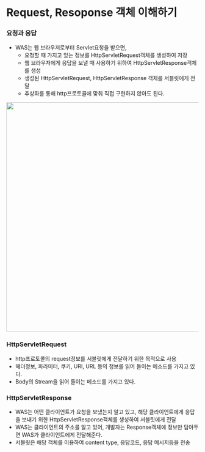 # Request, Resoponse 객체 이해하기
### 요청과 응답
- WAS는 웹 브라우저로부터 Servlet요청을 받으면,
  - 요청할 때 가지고 있는 정보를 HttpServletRequest객체를 생성하여 저장
  - 웹 브라우저에게 응답을 보낼 때 사용하기 위하여 HttpServletResponse객체를 생성
  - 생성된 HttpServletRequest, HttpServletResponse 객체를 서블릿에게 전달
  - 추상화를 통해 http프로토콜에 맞춰 직접 구현하지 않아도 된다.

<img src="https://github.com/JMsuper/boostcourse_web_backend/blob/main/img/HttpServletRequest.png" width="600"><br>

### HttpServletRequest
- http프로토콜의 request정보를 서블릿에게 전달하기 위한 목적으로 사용
- 헤더정보, 파라미터, 쿠키, URI, URL 등의 정보를 읽어 들이는 메소드를 가지고 있다.
- Body의 Stream을 읽어 들이는 메소드를 가지고 있다.

### HttpServletResponse
- WAS는 어떤 클라이언트가 요청을 보냈는지 알고 있고, 해당 클라이언트에게 응답을 보내기 위한
  HttpServletResponse객체를 생성하여 서블릿에게 전달
- WAS는 클라이언트의 주소를 알고 있어, 개발자는 Response객체에 정보만 담아두면 WAS가
  클라이언트에게 전달해준다.
- 서블릿은 해당 객체를 이용하여 content type, 응답코드, 응답 메시지등을 전송


